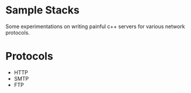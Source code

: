 # Sample Stacks 
Some experimentations on writing painful c++ servers for various network protocols.

# Protocols
- HTTP
- SMTP
- FTP